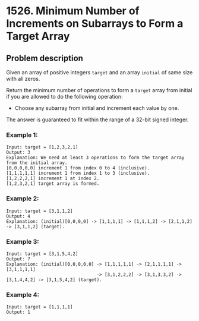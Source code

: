 # 1526. Minimum Number of Increments on Subarrays to Form a Target Array

## Problem description 

Given an array of positive integers `target` and an array `initial` of same size with all zeros.

Return the minimum number of operations to form a `target` array from initial
 if you are allowed to do the following operation:

 * Choose any subarray from initial and increment each value by one.
 
The answer is guaranteed to fit within the range of a 32-bit signed integer.

### Example 1:
```
Input: target = [1,2,3,2,1]
Output: 3
Explanation: We need at least 3 operations to form the target array from the initial array.
[0,0,0,0,0] increment 1 from index 0 to 4 (inclusive).
[1,1,1,1,1] increment 1 from index 1 to 3 (inclusive).
[1,2,2,2,1] increment 1 at index 2.
[1,2,3,2,1] target array is formed.
```

### Example 2:
```
Input: target = [3,1,1,2]
Output: 4
Explanation: (initial)[0,0,0,0] -> [1,1,1,1] -> [1,1,1,2] -> [2,1,1,2] -> [3,1,1,2] (target).
```

### Example 3:
```
Input: target = [3,1,5,4,2]
Output: 7
Explanation: (initial)[0,0,0,0,0] -> [1,1,1,1,1] -> [2,1,1,1,1] -> [3,1,1,1,1] 
                                  -> [3,1,2,2,2] -> [3,1,3,3,2] -> [3,1,4,4,2] -> [3,1,5,4,2] (target).
```

### Example 4:
```
Input: target = [1,1,1,1]
Output: 1
```
